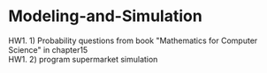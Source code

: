 # Modeling-and-Simulation

HW1. 1) Probability questions from book "Mathematics for Computer Science" in chapter15  
HW1. 2) program supermarket simulation
